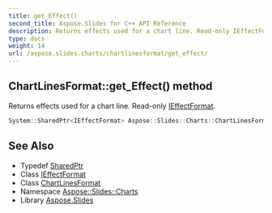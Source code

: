 ```yaml
---
title: get_Effect()
second_title: Aspose.Slides for C++ API Reference
description: Returns effects used for a chart line. Read-only IEffectFormat.
type: docs
weight: 14
url: /aspose.slides.charts/chartlinesformat/get_effect/
---
```

## ChartLinesFormat::get_Effect() method


Returns effects used for a chart line. Read-only [IEffectFormat](../../../aspose.slides/ieffectformat/).

```cpp
System::SharedPtr<IEffectFormat> Aspose::Slides::Charts::ChartLinesFormat::get_Effect() override
```

## See Also

* Typedef [SharedPtr](../../../system/sharedptr/)
* Class [IEffectFormat](../../../aspose.slides/ieffectformat/)
* Class [ChartLinesFormat](../)
* Namespace [Aspose::Slides::Charts](../../)
* Library [Aspose.Slides](../../../)
